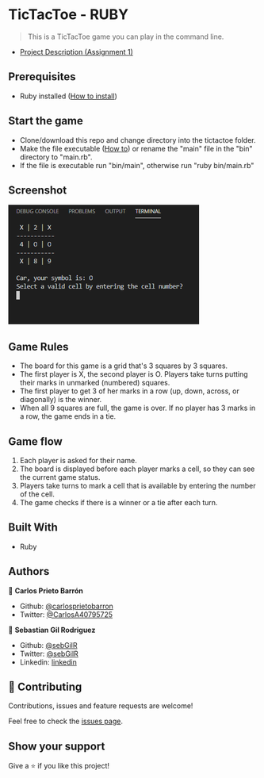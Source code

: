 # TicTacToe - RUBY

> This is a TicTacToe game you can play in the command line.

- [Project Description (Assignment 1)](https://www.theodinproject.com/courses/ruby-programming/lessons/oop)

## Prerequisites

- Ruby installed ([How to install](https://www.theodinproject.com/courses/web-development-101/lessons/installing-ruby))

## Start the game

- Clone/download this repo and change directory into the tictactoe folder.
- Make the file executable ([How to](https://commandercoriander.net/blog/2013/02/16/making-a-ruby-script-executable/)) or rename the "main" file in the "bin" directory to "main.rb".
- If the file is executable run "bin/main", otherwise run "ruby bin/main.rb"

## Screenshot

![Screenshot](screenshot.png)

## Game Rules

- The board for this game is a grid that's 3 squares by 3 squares.
- The first player is X, the second player is O. Players take turns putting their marks in unmarked (numbered) squares.
- The first player to get 3 of her marks in a row (up, down, across, or diagonally) is the winner.
- When all 9 squares are full, the game is over. If no player has 3 marks in a row, the game ends in a tie.

## Game flow

1. Each player is asked for their name.
2. The board is displayed before each player marks a cell, so they can see the current game status.
3. Players take turns to mark a cell that is available by entering the number of the cell.
4. The game checks if there is a winner or a tie after each turn.

## Built With

- Ruby

## Authors

👤 **Carlos Prieto Barrón**

- Github: [@carlosprietobarron](https://github.com/carlosprietobarron)
- Twitter: [@CarlosA40795725](https://twitter.com/CarlosA40795725)

👤 **Sebastian Gil Rodriguez**

- Github: [@sebGilR](https://github.com/sebGilR)
- Twitter: [@sebGilR](https://twitter.com/sebGilR)
- Linkedin: [linkedin](https://www.linkedin.com/in/sebastiangilrodriguez)

## 🤝 Contributing

Contributions, issues and feature requests are welcome!

Feel free to check the [issues page](issues/).

## Show your support

Give a ⭐️ if you like this project!
